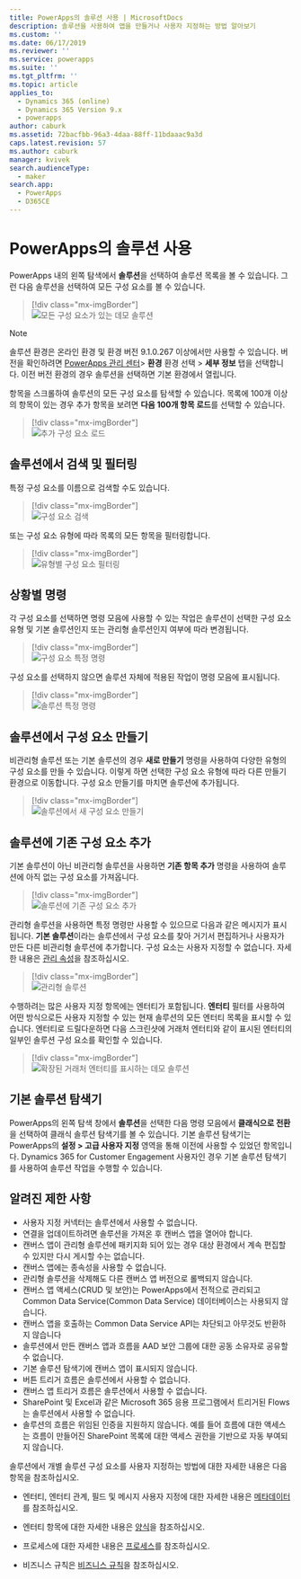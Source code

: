 ```yaml
---
title: PowerApps의 솔루션 사용 | MicrosoftDocs
description: 솔루션을 사용하여 앱을 만들거나 사용자 지정하는 방법 알아보기
ms.custom: ''
ms.date: 06/17/2019
ms.reviewer: ''
ms.service: powerapps
ms.suite: ''
ms.tgt_pltfrm: ''
ms.topic: article
applies_to:
  - Dynamics 365 (online)
  - Dynamics 365 Version 9.x
  - powerapps
author: caburk
ms.assetid: 72bacfbb-96a3-4daa-88ff-11bdaaac9a3d
caps.latest.revision: 57
ms.author: caburk
manager: kvivek
search.audienceType:
  - maker
search.app:
  - PowerApps
  - D365CE
---
```

# <a name="use-solutions-in-powerapps"></a>PowerApps의 솔루션 사용

 PowerApps 내의 왼쪽 탐색에서 **솔루션**을 선택하여 솔루션 목록을 볼 수 있습니다. 그런 다음 솔루션을 선택하여 모든 구성 요소를 볼 수 있습니다. 
 
> [!div class="mx-imgBorder"]  
> ![모든 구성 요소가 있는 데모 솔루션](media/solution-all-items-list.PNG "모든 구성 요소가 있는 데모 솔루션")  
 
> [!NOTE]
>  솔루션 환경은 온라인 환경 및 환경 버전 9.1.0.267 이상에서만 사용할 수 있습니다. 버전을 확인하려면 [PowerApps 관리 센터](https://admin.powerapps.com/)> **환경** 환경 선택 > **세부 정보** 탭을 선택합니다. 이전 버전 환경의 경우 솔루션을 선택하면 기본 환경에서 열립니다.  
 
 항목을 스크롤하여 솔루션의 모든 구성 요소를 탐색할 수 있습니다. 목록에 100개 이상의 항목이 있는 경우 추가 항목을 보려면 **다음 100개 항목 로드**를 선택할 수 있습니다. 
 
> [!div class="mx-imgBorder"]  
> ![추가 구성 요소 로드](media/load-more.PNG "추가 구성 요소 로드")  

 ## <a name="search-and-filter-in-a-solution"></a>솔루션에서 검색 및 필터링
 
 특정 구성 요소를 이름으로 검색할 수도 있습니다. 
 
> [!div class="mx-imgBorder"]  
> ![구성 요소 검색](media/solution-search-box.png "구성 요소 검색")  
 
 또는 구성 요소 유형에 따라 목록의 모든 항목을 필터링합니다.
  
> [!div class="mx-imgBorder"]  
> ![유형별 구성 요소 필터링](media/solution-filter.PNG "유형별 구성 요소 필터링")  
 
 ## <a name="contextual-commands"></a>상황별 명령
 
 각 구성 요소를 선택하면 명령 모음에 사용할 수 있는 작업은 솔루션이 선택한 구성 요소 유형 및 기본 솔루션인지 또는 관리형 솔루션인지 여부에 따라 변경됩니다. 
 
> [!div class="mx-imgBorder"]  
> ![구성 요소 특정 명령](media/component-commands.png "구성 요소 특정 명령")  
 
 구성 요소를 선택하지 않으면 솔루션 자체에 적용된 작업이 명령 모음에 표시됩니다. 
 
> [!div class="mx-imgBorder"]  
> ![솔루션 특정 명령](media/solution-commands.PNG "솔루션 특정 명령")  
 
 ## <a name="create-components-in-a-solution"></a>솔루션에서 구성 요소 만들기
 비관리형 솔루션 또는 기본 솔루션의 경우 **새로 만들기** 명령을 사용하여 다양한 유형의 구성 요소를 만들 수 있습니다. 이렇게 하면 선택한 구성 요소 유형에 따라 다른 만들기 환경으로 이동합니다. 구성 요소 만들기를 마치면 솔루션에 추가됩니다. 
 
> [!div class="mx-imgBorder"]  
> ![솔루션에서 새 구성 요소 만들기](media/solution-new-component.PNG "솔루션에서 새 구성 요소 만들기")  
 
 ## <a name="add-an-existing-component-to-a-solution"></a>솔루션에 기존 구성 요소 추가
 
 기본 솔루션이 아닌 비관리형 솔루션을 사용하면 **기존 항목 추가** 명령을 사용하여 솔루션에 아직 없는 구성 요소를 가져옵니다.  
 
> [!div class="mx-imgBorder"]  
> ![솔루션에 기존 구성 요소 추가](media/solution-add-existing-component.PNG "솔루션에 기존 구성 요소 추가")  
  
 관리형 솔루션을 사용하면 특정 명령만 사용할 수 있으므로 다음과 같은 메시지가 표시됩니다. **기본 솔루션**이라는 솔루션에서 구성 요소를 찾아 거기서 편집하거나 사용자가 만든 다른 비관리형 솔루션에 추가합니다. 구성 요소는 사용자 지정할 수 없습니다. 자세한 내용은 [관리 속성](solutions-overview.md#managed-properties)을 참조하십시오.

> [!div class="mx-imgBorder"]  
> ![관리형 솔루션](media/managed-solution.PNG "관리형 솔루션")  

 수행하려는 많은 사용자 지정 항목에는 엔터티가 포함됩니다. **엔터티** 필터를 사용하여 어떤 방식으로든 사용자 지정할 수 있는 현재 솔루션의 모든 엔터티 목록을 표시할 수 있습니다. 엔터티로 드릴다운하면 다음 스크린샷에 거래처 엔터티와 같이 표시된 엔터티의 일부인 솔루션 구성 요소를 확인할 수 있습니다. 
   
> [!div class="mx-imgBorder"]  
> ![확장된 거래처 엔터티를 표시하는 데모 솔루션](media/solution-entity-account.png "확장된 거래처 엔터티를 표시하는 데모 솔루션")  

## <a name="classic-solution-explorer"></a>기본 솔루션 탐색기

PowerApps의 왼쪽 탐색 창에서 **솔루션**을 선택한 다음 명령 모음에서 **클래식으로 전환**을 선택하여 클래식 솔루션 탐색기를 볼 수 있습니다. 기본 솔루션 탐색기는 PowerApps의 **설정 > 고급 사용자 지정** 영역을 통해 이전에 사용할 수 있었던 항목입니다. Dynamics 365 for Customer Engagement 사용자인 경우 기본 솔루션 탐색기를 사용하여 솔루션 작업을 수행할 수 있습니다.  

## <a name="known-limitations"></a>알려진 제한 사항

- 사용자 지정 커넥터는 솔루션에서 사용할 수 없습니다.
- 연결을 업데이트하려면 솔루션을 가져온 후 캔버스 앱을 열어야 합니다.
- 캔버스 앱이 관리형 솔루션에 패키지화 되어 있는 경우 대상 환경에서 계속 편집할 수 있지만 다시 게시할 수는 없습니다.
- 캔버스 앱에는 종속성을 사용할 수 없습니다.
- 관리형 솔루션을 삭제해도 다른 캔버스 앱 버전으로 롤백되지 않습니다. 
-   캔버스 앱 액세스(CRUD 및 보안)는 PowerApps에서 전적으로 관리되고 Common Data Service(Common Data Service) 데이터베이스는 사용되지 않습니다.
-   캔버스 앱을 호출하는 Common Data Service API는 차단되고 아무것도 반환하지 않습니다 
-   솔루션에서 만든 캔버스 앱과 흐름을 AAD 보안 그룹에 대한 공동 소유자로 공유할 수 없습니다.
-   기본 솔루션 탐색기에 캔버스 앱이 표시되지 않습니다.
- 버튼 트리거 흐름은 솔루션에서 사용할 수 없습니다.
- 캔버스 앱 트리거 흐름은 솔루션에서 사용할 수 없습니다.
- SharePoint 및 Excel과 같은 Microsoft 365 응용 프로그램에서 트리거된 Flows는 솔루션에서 사용할 수 없습니다.
- 솔루션의 흐름은 위임된 인증을 지원하지 않습니다. 예를 들어 흐름에 대한 액세스는 흐름이 만들어진 SharePoint 목록에 대한 액세스 권한을 기반으로 자동 부여되지 않습니다.

 솔루션에서 개별 솔루션 구성 요소를 사용자 지정하는 방법에 대한 자세한 내용은 다음 항목을 참조하십시오.  
  
-   엔터티, 엔터티 관계, 필드 및 메시지 사용자 지정에 대한 자세한 내용은 [메타데이터](create-edit-metadata.md)를 참조하십시오.  
  
-   엔터티 항목에 대한 자세한 내용은 [양식](../model-driven-apps/create-design-forms.md)을 참조하십시오.  
  
-   프로세스에 대한 자세한 내용은 [프로세스](../model-driven-apps/guide-staff-through-common-tasks-processes.md)를 참조하십시오.  
  
-   비즈니스 규칙은 [비즈니스 규칙](../model-driven-apps/create-business-rules-recommendations-apply-logic-form.md)을 참조하십시오.  
